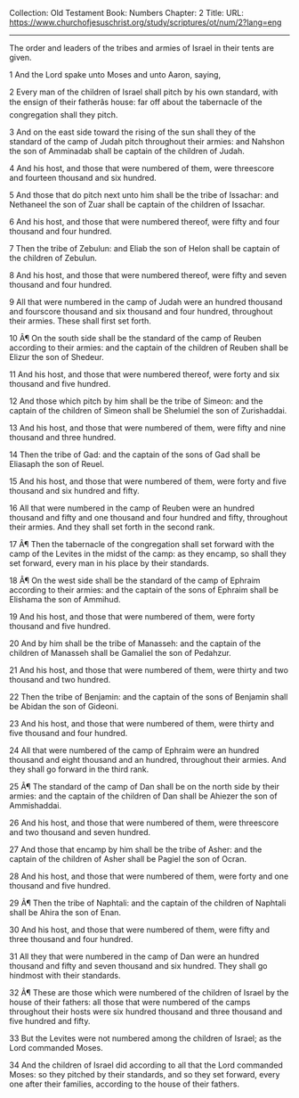 Collection: Old Testament
Book: Numbers
Chapter: 2
Title: 
URL: https://www.churchofjesuschrist.org/study/scriptures/ot/num/2?lang=eng

---

The order and leaders of the tribes and armies of Israel in their tents are given.

1 And the Lord spake unto Moses and unto Aaron, saying,

2 Every man of the children of Israel shall pitch by his own standard, with the ensign of their fatherâs house: far off about the tabernacle of the congregation shall they pitch.

3 And on the east side toward the rising of the sun shall they of the standard of the camp of Judah pitch throughout their armies: and Nahshon the son of Amminadab shall be captain of the children of Judah.

4 And his host, and those that were numbered of them, were threescore and fourteen thousand and six hundred.

5 And those that do pitch next unto him shall be the tribe of Issachar: and Nethaneel the son of Zuar shall be captain of the children of Issachar.

6 And his host, and those that were numbered thereof, were fifty and four thousand and four hundred.

7 Then the tribe of Zebulun: and Eliab the son of Helon shall be captain of the children of Zebulun.

8 And his host, and those that were numbered thereof, were fifty and seven thousand and four hundred.

9 All that were numbered in the camp of Judah were an hundred thousand and fourscore thousand and six thousand and four hundred, throughout their armies. These shall first set forth.

10 Â¶ On the south side shall be the standard of the camp of Reuben according to their armies: and the captain of the children of Reuben shall be Elizur the son of Shedeur.

11 And his host, and those that were numbered thereof, were forty and six thousand and five hundred.

12 And those which pitch by him shall be the tribe of Simeon: and the captain of the children of Simeon shall be Shelumiel the son of Zurishaddai.

13 And his host, and those that were numbered of them, were fifty and nine thousand and three hundred.

14 Then the tribe of Gad: and the captain of the sons of Gad shall be Eliasaph the son of Reuel.

15 And his host, and those that were numbered of them, were forty and five thousand and six hundred and fifty.

16 All that were numbered in the camp of Reuben were an hundred thousand and fifty and one thousand and four hundred and fifty, throughout their armies. And they shall set forth in the second rank.

17 Â¶ Then the tabernacle of the congregation shall set forward with the camp of the Levites in the midst of the camp: as they encamp, so shall they set forward, every man in his place by their standards.

18 Â¶ On the west side shall be the standard of the camp of Ephraim according to their armies: and the captain of the sons of Ephraim shall be Elishama the son of Ammihud.

19 And his host, and those that were numbered of them, were forty thousand and five hundred.

20 And by him shall be the tribe of Manasseh: and the captain of the children of Manasseh shall be Gamaliel the son of Pedahzur.

21 And his host, and those that were numbered of them, were thirty and two thousand and two hundred.

22 Then the tribe of Benjamin: and the captain of the sons of Benjamin shall be Abidan the son of Gideoni.

23 And his host, and those that were numbered of them, were thirty and five thousand and four hundred.

24 All that were numbered of the camp of Ephraim were an hundred thousand and eight thousand and an hundred, throughout their armies. And they shall go forward in the third rank.

25 Â¶ The standard of the camp of Dan shall be on the north side by their armies: and the captain of the children of Dan shall be Ahiezer the son of Ammishaddai.

26 And his host, and those that were numbered of them, were threescore and two thousand and seven hundred.

27 And those that encamp by him shall be the tribe of Asher: and the captain of the children of Asher shall be Pagiel the son of Ocran.

28 And his host, and those that were numbered of them, were forty and one thousand and five hundred.

29 Â¶ Then the tribe of Naphtali: and the captain of the children of Naphtali shall be Ahira the son of Enan.

30 And his host, and those that were numbered of them, were fifty and three thousand and four hundred.

31 All they that were numbered in the camp of Dan were an hundred thousand and fifty and seven thousand and six hundred. They shall go hindmost with their standards.

32 Â¶ These are those which were numbered of the children of Israel by the house of their fathers: all those that were numbered of the camps throughout their hosts were six hundred thousand and three thousand and five hundred and fifty.

33 But the Levites were not numbered among the children of Israel; as the Lord commanded Moses.

34 And the children of Israel did according to all that the Lord commanded Moses: so they pitched by their standards, and so they set forward, every one after their families, according to the house of their fathers.
